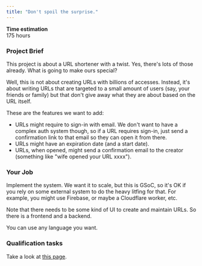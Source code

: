```yaml
---
title: "Don't spoil the surprise."
---
```


**Time estimation**  
175 hours

### Project Brief
This project is about a URL shortener with a twist. Yes, there's lots of those already. What is going to make ours special?

Well, this is not about creating URLs with billions of accesses. Instead, it's about writing URLs that are targeted to a small amount of users (say, your friends or family) but that don't give away what they are about based on the URL itself.  

These are the features we want to add:  

- URLs might require to sign-in with email. We don't want to have a complex auth system though, so if a URL requires sign-in, just send a confirmation link to that email so they can open it from there.  
- URLs might have an expiration date (and a start date).  
- URLs, when opened, might send a confirmation email to the creator (something like "wife opened your URL xxxx").  

### Your Job

Implement the system. We want it to scale, but this is GSoC, so it's OK if you rely on some external system to do the heavy litfing for that. For example, you might use Firebase, or maybe a Cloudflare worker, etc.  

Note that there needs to be some kind of UI to create and maintain URLs. So there is a frontend and a backend.  

You can use any language you want.  

### Qualification tasks

Take a look at [this page](/public/gsoc/takehome).

